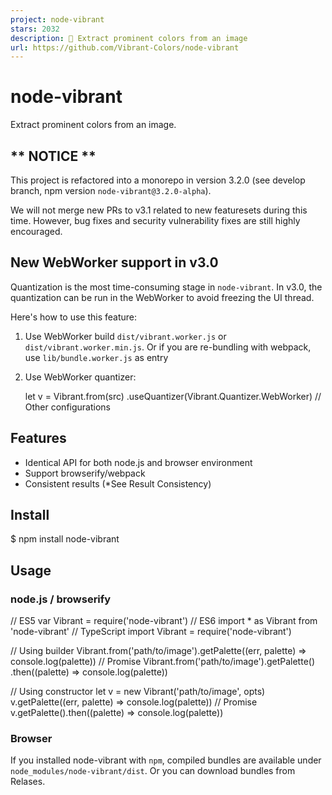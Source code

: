 ```yaml
---
project: node-vibrant
stars: 2032
description: 🎨 Extract prominent colors from an image
url: https://github.com/Vibrant-Colors/node-vibrant
---
```


node-vibrant
============

Extract prominent colors from an image.

\*\* NOTICE \*\*
----------------

This project is refactored into a monorepo in version 3.2.0 (see develop branch, npm version `node-vibrant@3.2.0-alpha`).

We will not merge new PRs to v3.1 related to new featuresets during this time. However, bug fixes and security vulnerability fixes are still highly encouraged.

New WebWorker support in v3.0
-----------------------------

Quantization is the most time-consuming stage in `node-vibrant`. In v3.0, the quantization can be run in the WebWorker to avoid freezing the UI thread.

Here's how to use this feature:

1.  Use WebWorker build `dist/vibrant.worker.js` or `dist/vibrant.worker.min.js`. Or if you are re-bundling with webpack, use `lib/bundle.worker.js` as entry
2.  Use WebWorker quantizer:
    
    let v \= Vibrant.from(src)
      .useQuantizer(Vibrant.Quantizer.WebWorker)
      // Other configurations
    

Features
--------

-   Identical API for both node.js and browser environment
-   Support browserify/webpack
-   Consistent results (\*See Result Consistency)

Install
-------

$ npm install node-vibrant

Usage
-----

### node.js / browserify

// ES5
var Vibrant \= require('node-vibrant')
// ES6
import \* as Vibrant from 'node-vibrant'
// TypeScript
import Vibrant \= require('node-vibrant')

// Using builder
Vibrant.from('path/to/image').getPalette((err, palette) \=> console.log(palette))
// Promise
Vibrant.from('path/to/image').getPalette()
  .then((palette) \=> console.log(palette))

// Using constructor
let v \= new Vibrant('path/to/image', opts)
v.getPalette((err, palette) \=> console.log(palette))
// Promise
v.getPalette().then((palette) \=> console.log(palette))

### Browser

If you installed node-vibrant with `npm`, compiled bundles are available under `node_modules/node-vibrant/dist`. Or you can download bundles from Relases.

<!-- Debug version -->
<script src\="/path/to/dist/vibrant.js"\></script\>
<!-- Uglified version -->
<script src\="/path/to/dist/vibrant.min.js"\></script\>

<script\>
  // Use \`Vibrant\` in script
  // Vibrant is exported to global. window.Vibrant === Vibrant
  Vibrant.from('path/to/image').getPalette(function(err, palette) {});
  // Promise
  Vibrant.from('path/to/image').getPalette().then(function(palette) {});
  // Or
  var v \= new Vibrant('/path/to/image', opts);
  // ... same as in node.js
</script\>

Contribution Guidelines
-----------------------

1.  Make changes
2.  Write test specs if necessary
3.  Pass tests
4.  Commit **source files only** (without compiled files)

References
----------

### `Vibrant`

Main class of `node-vibrant`.

#### `Vibrant.from(src: ImageSource): Builder`

Make a `Builder` for an image. Returns a `Builder` instance.

#### `constructor(src: ImageSource, opts: Partial<Options>)`

Name

Description

`image`

Path to image file (support HTTP/HTTPs)

`opts`

Options (optional)

##### `ImageSource`

export type ImageSource \= string
  | HTMLImageElement  // Browser only
  | Buffer            // Node.js only

##### `Options`

export interface Options {
    colorCount: number
    quality: number
    maxDimension: number
    filters: Array<Filter\>
    ImageClass: ImageClass
    quantizer: Quantizer
    generator?: Generator
}

Field

Default

Description

`colorCount`

64

amount of colors in initial palette from which the swatches will be generated

`quality`

5

Scale down factor used in downsampling stage. `1` means no downsampling. If `maxDimension` is set, this value will not be used.

`maxDimension`

`undefined`

The max size of the image's longer side used in downsampling stage. This field will override `quality`.

`filters`

`[]`

An array of filters

`ImageClass`

`Image.Node` or `Image.Browser`

An `Image` implementation class

`quantizer`

`Vibrant.Quantizer.MMCQ`

A `Quantizer` implementation class

`generator`

`Vibrant.Generator.Default`

An `Generator` instance

##### `Resolvable<T>`

export type Resolvable<T\> \= T | Promise<T\>

##### `Quantizer`

export interface Quantizer {
    (pixels: Pixels, opts: Options): Resolvable<Array<Swatch\>\>
}

##### `Generator`

export interface Generator {
    (swatches: Array<Swatch\>, opts?: Object): Resolvable<Palette\>
}

##### `Filter`

Returns `true` if the color is to be kept.

export interface Filter {
    (red: number, green: number, blue: number, alpha: number): boolean
}

#### `getPalette(cb?: Callback<Palette>): Promise<Palette>`

Name

Description

`cb`

(Optional) callback function. Can be omitted when using `Promise`.

##### `Callback<T>`

export interface Callback<T\> {
    (err?: Error, result?: T): void
}

#### `getSwatches(cb?: Callback<Palette>): Promise<Palette>`

Alias of `getPalette`.

### `Vibrant.Builder`

Helper class for change configurations and create a `Vibrant` instance. Methods of a `Builder` instance can be chained like:

Vibrant.from(src)
  .quality(1)
  .clearFilters()
  // ...
  .getPalette()
  .then((palette) \=> {})

#### `constructor(src: ImageSource, opts: Partial<Options>)`

Arguments are the same as `Vibrant.constructor`.

#### `quality(q: number): Builder`

Sets `opts.quality` to `q`. Returns this `Builder` instance.

#### `maxColorCount(n: number): Builder`

Sets `opts.colorCount` to `n`. Returns this `Builder` instance.

#### `maxDimension(d: number): Builder`

Sets `opts.maxDimension` to `d`. Returns this `Builder` instance.

#### `addFilter(f: Filter): Builder`

Adds a filter function. Returns this `Builder` instance.

#### `removeFilter(f: Filter): Builder`

Removes a filter function. Returns this `Builder` instance.

#### `clearFilters(): Builder`

Clear all filters. Returns this `Builder` instance.

#### `useImageClass(imageClass: ImageClass): Builder`

Specifies which `Image` implementation class to use. Returns this `Builder` instance.

#### `useQuantizer(quantizer: Quantizer): Builder`

Specifies which `Quantizer` implementation class to use. Returns this `Builder` instance.

#### `useGenerator(generator: Generator): Builder`

Sets `opts.generator` to `generator`. Returns this `Builder` instance.

#### `build(): Vibrant`

Builds and returns a `Vibrant` instance as configured.

#### `getPalette(cb?: Callback<Palette>): Promise<Palette>`

Builds a `Vibrant` instance as configured and calls its `getPalette` method.

#### `getSwatches(cb? Callback<Palette>): Promise<Palette>`

Alias of `getPalette`.

### `Vibrant.Swatch`

Represents a color swatch generated from an image's palette.

#### `Vec3`

export interface Vec3 extends Array<number\> {
    0: number,
    1: number,
    2: number
}

#### `constructor(rgb: Vec3, population: number)`

Internal use.

Name

Description

`rgb`

`[r, g, b]`

`population`

Population of the color in an image

#### `getHsl(): Vec3`

#### `getPopulation(): number`

#### `getRgb(): Vec3`

#### `getHex(): string`

#### `getTitleTextColor(): string`

Returns an appropriate color to use for any 'title' text which is displayed over this `Swatch`'s color.

#### `getBodyTextColor(): string`

Returns an appropriate color to use for any 'body' text which is displayed over this `Swatch`'s color.

### `Vibrant.Util`

Utility methods. Internal usage.

#### `hexToRgb(hex: string): Vec3`

#### `rgbToHex(r: number, g: number, b: number): string`

#### `hslToRgb(h: number, s: number, l: number): Vec3`

#### `rgbToHsl(r: number, g: number, b: number): Vec3`

#### `xyzToRgb(x: number, y: number, z: number): Vec3`

#### `rgbToXyz(r: number, g: number, b: number): Vec3`

#### `xyzToCIELab(x: number, y: number, z: number): Vec3`

#### `rgbToCIELab(l: number, a: number, b: number): Vec3`

#### `deltaE94(lab1: number, lab2: number): number`

Computes CIE delta E 1994 diff between `lab1` and `lab2`. The 2 colors are in CIE-Lab color space. Used in tests to compare 2 colors' perceptual similarity.

#### `rgbDiff(rgb1: Vec3, rgb2: Vec3): number`

Compute CIE delta E 1994 diff between `rgb1` and `rgb2`.

#### `hexDiff(hex1: string, hex2: string): number`

Compute CIE delta E 1994 diff between `hex1` and `hex2`.

#### `getColorDiffStatus(d: number): string`

Gets a string to describe the meaning of the color diff. Used in tests.

Delta E

Perception

Returns

<= 1.0

Not perceptible by human eyes.

`"Perfect"`

1 - 2

Perceptible through close observation.

`"Close"`

2 - 10

Perceptible at a glance.

`"Good"`

11 - 49

Colors are more similar than opposite

`"Similar"`

50 - 100

Colors are exact opposite

`Wrong`

NPM Tasks
---------

Task

Description

`build:browser`

Build browser target

`build:node`

Build node.js target

`build`

Build all targets

`clean:browser`

Clean browser build

`clean:node`

Clean node.js build

`clean`

Clean all builds

`test:browser`

Run browser specs (karma)

`test:node`

Run node.js specs (mocha)

`test`

Run all specs

Notes
-----

### Intentional Deviation From `vibrant.js`

-   `node-vibrant` takes image path, not the image object as parameter for the obvious reason that node.js environment has no access to HTML DOM object.
-   `node-vibrant` provides asynchronous API since most node.js image processing library is asynchronous. And the original `vibrant.js` workflow is asynchronous any way (though you will have to handle the image loading yourself, while `node-vibrant` does it for you).
-   `node-vibrant` uses one single `opts` object to hold all options for future expansions. And it feels more node.js-like.
-   `node-vibrant` uses method call to initiate image processing instead of constructor so that developers can use it with `Promise`.

### Result Consistency

The results is consistent within each user's browser instance regardelss of visible region or display size of the image, unlike the original `vibrant.js` implementation.

However, due to the very nature of HTML5 canvas element, image rendering is platform/machine-dependent. Thus the resulting swatches in browser environment varies and may not be the same as in node.js nor in another machine. See Canvas Fingerprinting.

The test specs use CIE delta E 1994 color difference to measure inconsistencies across platforms. It compares the generated color on node.js, Chrome, Firefox and IE11. At `quality` == 1 (no downsampling) and no filters, the results are rather consistent. Color diffs between browsers are mostly not perceptible by human eyes. Downsampling _will_ cause perceptible inconsistent results across browsers due to differences in canvas implementations.
